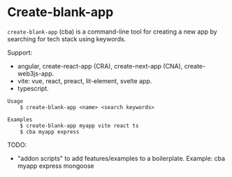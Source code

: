 # Create-blank-app

`create-blank-app` (cba) is a command-line tool for creating a new app by searching for tech stack using keywords.

Support:
- angular, create-react-app (CRA), create-next-app (CNA), create-web3js-app.
- vite: vue, react, preact, lit-element, svelte app.
- typescript.

```
Usage
    $ create-blank-app <name> <search keywords>

Examples
    $ create-blank-app myapp vite react ts
    $ cba myapp express
```

TODO:
- "addon scripts" to add features/examples to a boilerplate. Example: cba myapp express mongoose
